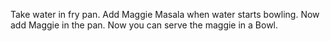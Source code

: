 Take water in fry pan.
Add Maggie Masala when water starts bowling.
Now add Maggie in the pan.
Now you can serve the maggie in a Bowl.